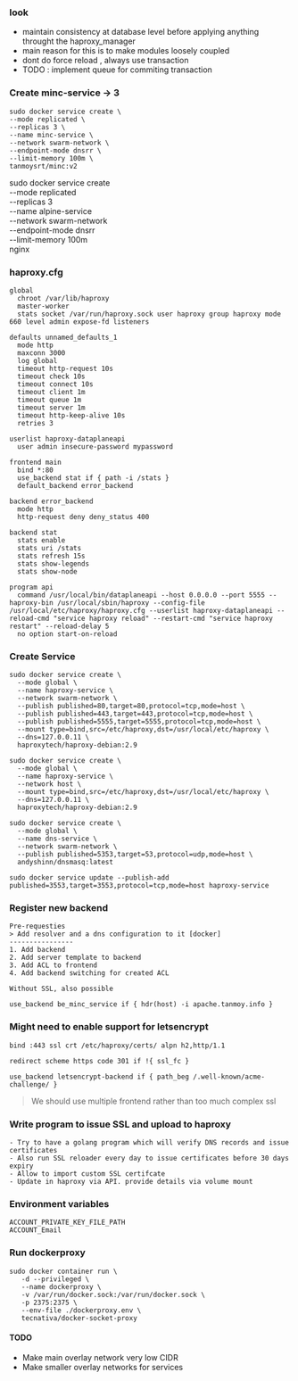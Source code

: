 ### look
- maintain consistency at database level before applying anything throught the haproxy_manager
- main reason for this is to make modules loosely coupled
- dont do force reload , always use transaction
- TODO : implement queue for commiting transaction


### Create minc-service -> 3
```
sudo docker service create \
--mode replicated \
--replicas 3 \
--name minc-service \
--network swarm-network \
--endpoint-mode dnsrr \
--limit-memory 100m \
tanmoysrt/minc:v2
```

sudo docker service create \
--mode replicated \
--replicas 3 \
--name alpine-service \
--network swarm-network \
--endpoint-mode dnsrr \
--limit-memory 100m \
nginx

### haproxy.cfg
```
global
  chroot /var/lib/haproxy
  master-worker
  stats socket /var/run/haproxy.sock user haproxy group haproxy mode 660 level admin expose-fd listeners

defaults unnamed_defaults_1
  mode http
  maxconn 3000
  log global
  timeout http-request 10s
  timeout check 10s
  timeout connect 10s
  timeout client 1m
  timeout queue 1m
  timeout server 1m
  timeout http-keep-alive 10s
  retries 3

userlist haproxy-dataplaneapi
  user admin insecure-password mypassword

frontend main
  bind *:80
  use_backend stat if { path -i /stats }
  default_backend error_backend

backend error_backend
  mode http
  http-request deny deny_status 400

backend stat
  stats enable
  stats uri /stats
  stats refresh 15s
  stats show-legends
  stats show-node

program api
  command /usr/local/bin/dataplaneapi --host 0.0.0.0 --port 5555 --haproxy-bin /usr/local/sbin/haproxy --config-file /usr/local/etc/haproxy/haproxy.cfg --userlist haproxy-dataplaneapi --reload-cmd "service haproxy reload" --restart-cmd "service haproxy restart" --reload-delay 5
  no option start-on-reload
```
### Create Service
```
sudo docker service create \
  --mode global \
  --name haproxy-service \
  --network swarm-network \
  --publish published=80,target=80,protocol=tcp,mode=host \
  --publish published=443,target=443,protocol=tcp,mode=host \
  --publish published=5555,target=5555,protocol=tcp,mode=host \
  --mount type=bind,src=/etc/haproxy,dst=/usr/local/etc/haproxy \
  --dns=127.0.0.11 \
  haproxytech/haproxy-debian:2.9

sudo docker service create \
  --mode global \
  --name haproxy-service \
  --network host \
  --mount type=bind,src=/etc/haproxy,dst=/usr/local/etc/haproxy \
  --dns=127.0.0.11 \
  haproxytech/haproxy-debian:2.9

sudo docker service create \
  --mode global \
  --name dns-service \
  --network swarm-network \
  --publish published=5353,target=53,protocol=udp,mode=host \
  andyshinn/dnsmasq:latest

sudo docker service update --publish-add published=3553,target=3553,protocol=tcp,mode=host haproxy-service
```

### Register new backend
```
Pre-requesties
> Add resolver and a dns configuration to it [docker]
----------------
1. Add backend
2. Add server template to backend
3. Add ACL to frontend
4. Add backend switching for created ACL

Without SSL, also possible

use_backend be_minc_service if { hdr(host) -i apache.tanmoy.info }
```

### Might need to enable support for letsencrypt
```
bind :443 ssl crt /etc/haproxy/certs/ alpn h2,http/1.1

redirect scheme https code 301 if !{ ssl_fc }

use_backend letsencrypt-backend if { path_beg /.well-known/acme-challenge/ }
```

> We should use multiple frontend rather than too much complex ssl

### Write program to issue SSL and upload to haproxy
```
- Try to have a golang program which will verify DNS records and issue certificates
- Also run SSL reloader every day to issue certificates before 30 days expiry
- Allow to import custom SSL certifcate
- Update in haproxy via API. provide details via volume mount
```


### Environment variables
```
ACCOUNT_PRIVATE_KEY_FILE_PATH
ACCOUNT_Email
```

### Run dockerproxy
```
sudo docker container run \
   -d --privileged \
   --name dockerproxy \
   -v /var/run/docker.sock:/var/run/docker.sock \
   -p 2375:2375 \
   --env-file ./dockerproxy.env \
   tecnativa/docker-socket-proxy
```


#### TODO
- Make main overlay network very low CIDR
- Make smaller overlay networks for services